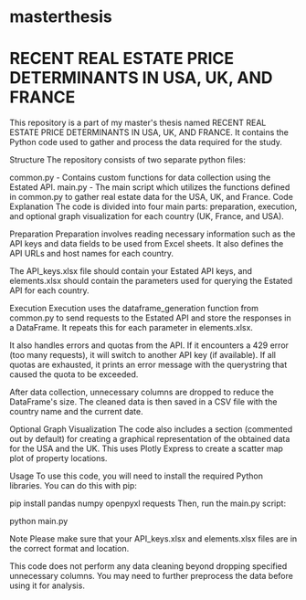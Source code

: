 # masterthesis
# RECENT REAL ESTATE PRICE DETERMINANTS IN USA, UK, AND FRANCE

This repository is a part of my master's thesis named RECENT REAL ESTATE PRICE DETERMINANTS IN USA, UK, AND FRANCE. It contains the Python code used to gather and process the data required for the study.

Structure
The repository consists of two separate python files:

common.py - Contains custom functions for data collection using the Estated API.
main.py - The main script which utilizes the functions defined in common.py to gather real estate data for the USA, UK, and France.
Code Explanation
The code is divided into four main parts: preparation, execution, and optional graph visualization for each country (UK, France, and USA).

Preparation
Preparation involves reading necessary information such as the API keys and data fields to be used from Excel sheets. It also defines the API URLs and host names for each country.

The API_keys.xlsx file should contain your Estated API keys, and elements.xlsx should contain the parameters used for querying the Estated API for each country.

Execution
Execution uses the dataframe_generation function from common.py to send requests to the Estated API and store the responses in a DataFrame. It repeats this for each parameter in elements.xlsx.

It also handles errors and quotas from the API. If it encounters a 429 error (too many requests), it will switch to another API key (if available). If all quotas are exhausted, it prints an error message with the querystring that caused the quota to be exceeded.

After data collection, unnecessary columns are dropped to reduce the DataFrame's size. The cleaned data is then saved in a CSV file with the country name and the current date.

Optional Graph Visualization
The code also includes a section (commented out by default) for creating a graphical representation of the obtained data for the USA and the UK. This uses Plotly Express to create a scatter map plot of property locations.

Usage
To use this code, you will need to install the required Python libraries. You can do this with pip:

pip install pandas numpy openpyxl requests
Then, run the main.py script:

python main.py

Note
Please make sure that your API_keys.xlsx and elements.xlsx files are in the correct format and location.

This code does not perform any data cleaning beyond dropping specified unnecessary columns. You may need to further preprocess the data before using it for analysis.

